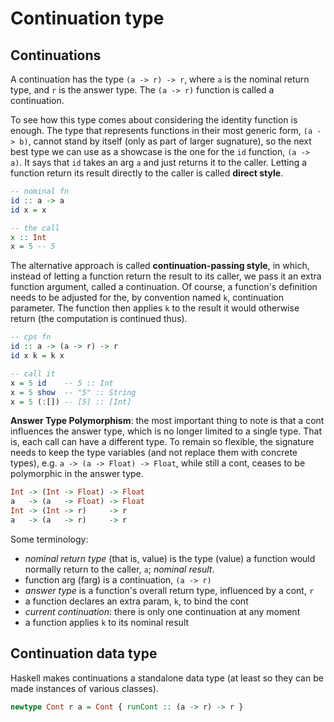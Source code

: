 # Continuation type

## Continuations

A continuation has the type `(a -> r) -> r`, where `a` is the nominal return type, and `r` is the answer type. The `(a -> r)` function is called a continuation.

To see how this type comes about considering the identity function is enough. The type that represents functions in their most generic form, `(a -> b)`, cannot stand by itself (only as part of larger sugnature), so the next best type we can use as a showcase is the one for the `id` function, `(a -> a)`. It says that `id` takes an arg `a` and just returns it to the caller. Letting a function return its result directly to the caller is called **direct style**.

```hs
-- nominal fn
id :: a -> a
id x = x

-- the call
x :: Int
x = 5 -- 5
```

The alternative approach is called **continuation-passing style**, in which, instead of letting a function return the result to its caller, we pass it an extra function argument, called a continuation. Of course, a function's definition needs to be adjusted for the, by convention named `k`, continuation parameter. The function then applies `k` to the result it would otherwise return (the computation is continued thus).

```hs
-- cps fn
id :: a -> (a -> r) -> r
id x k = k x

-- call it
x = 5 id    -- 5 :: Int
x = 5 show  -- "5" :: String
x = 5 (:[]) -- [5] :: [Int]
```

**Answer Type Polymorphism**: the most important thing to note is that a cont influences the answer type, which is no longer limited to a single type. That is, each call can have a different type. To remain so flexible, the signature needs to keep the type variables (and not replace them with concrete types), e.g. `a -> (a -> Float) -> Float`, while still a cont, ceases to be polymorphic in the answer type.

```hs
Int -> (Int -> Float) -> Float
a   -> (a   -> Float) -> Float
Int -> (Int -> r)     -> r
a   -> (a   -> r)     -> r
```

Some terminology:
- *nominal return type* (that is, value) is the type (value) a function would normally return to the caller, `a`; *nominal result*.
- function arg (farg) is a continuation, `(a -> r)`
- *answer type* is a function's overall return type, influenced by a cont, `r`
- a function declares an extra param, `k`, to bind the cont
- *current continuation*: there is only one continuation at any moment
- a function applies `k` to its nominal result


## Continuation data type

Haskell makes continuations a standalone data type (at least so they can be made instances of various classes).

```hs
newtype Cont r a = Cont { runCont :: (a -> r) -> r }
```
